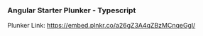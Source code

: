 ### Angular Starter Plunker - Typescript

Plunker Link:
https://embed.plnkr.co/a26gZ3A4qZBzMCnqeGgl/
